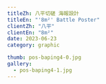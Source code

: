 ```yaml
---
titleZh: 八平切磋 海報設計
titleEn: "'8m²' Battle Poster"
clientZh: "八平"
clientEn: "8m²"
date: 2023-06-23
category: graphic

thumb: pos-baping4-0.jpg
gallery:
  - pos-baping4-1.jpg
---
```

